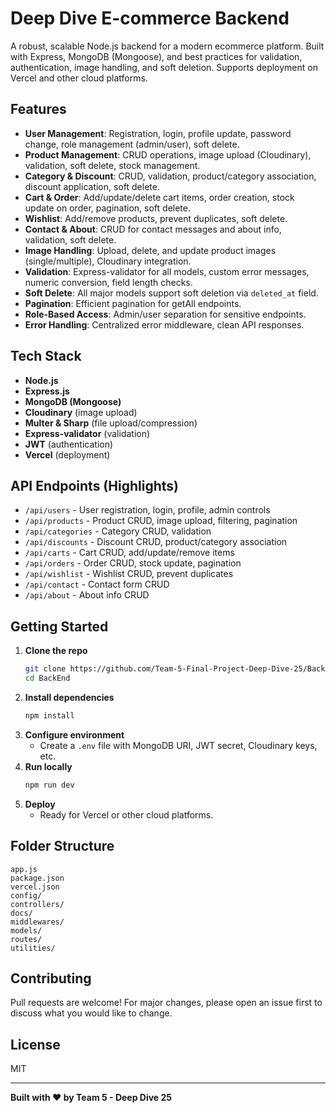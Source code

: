 # Deep Dive E-commerce Backend

A robust, scalable Node.js backend for a modern ecommerce platform. Built with Express, MongoDB (Mongoose), and best practices for validation, authentication, image handling, and soft deletion. Supports deployment on Vercel and other cloud platforms.

## Features

- **User Management**: Registration, login, profile update, password change, role management (admin/user), soft delete.
- **Product Management**: CRUD operations, image upload (Cloudinary), validation, soft delete, stock management.
- **Category & Discount**: CRUD, validation, product/category association, discount application, soft delete.
- **Cart & Order**: Add/update/delete cart items, order creation, stock update on order, pagination, soft delete.
- **Wishlist**: Add/remove products, prevent duplicates, soft delete.
- **Contact & About**: CRUD for contact messages and about info, validation, soft delete.
- **Image Handling**: Upload, delete, and update product images (single/multiple), Cloudinary integration.
- **Validation**: Express-validator for all models, custom error messages, numeric conversion, field length checks.
- **Soft Delete**: All major models support soft deletion via `deleted_at` field.
- **Pagination**: Efficient pagination for getAll endpoints.
- **Role-Based Access**: Admin/user separation for sensitive endpoints.
- **Error Handling**: Centralized error middleware, clean API responses.

## Tech Stack

- **Node.js**
- **Express.js**
- **MongoDB (Mongoose)**
- **Cloudinary** (image upload)
- **Multer & Sharp** (file upload/compression)
- **Express-validator** (validation)
- **JWT** (authentication)
- **Vercel** (deployment)

## API Endpoints (Highlights)

- `/api/users` - User registration, login, profile, admin controls
- `/api/products` - Product CRUD, image upload, filtering, pagination
- `/api/categories` - Category CRUD, validation
- `/api/discounts` - Discount CRUD, product/category association
- `/api/carts` - Cart CRUD, add/update/remove items
- `/api/orders` - Order CRUD, stock update, pagination
- `/api/wishlist` - Wishlist CRUD, prevent duplicates
- `/api/contact` - Contact form CRUD
- `/api/about` - About info CRUD

## Getting Started

1. **Clone the repo**
   ```bash
   git clone https://github.com/Team-5-Final-Project-Deep-Dive-25/BackEnd.git
   cd BackEnd
   ```
2. **Install dependencies**
   ```bash
   npm install
   ```
3. **Configure environment**
   - Create a `.env` file with MongoDB URI, JWT secret, Cloudinary keys, etc.
4. **Run locally**
   ```bash
   npm run dev
   ```
5. **Deploy**
   - Ready for Vercel or other cloud platforms.

## Folder Structure

```
app.js
package.json
vercel.json
config/
controllers/
docs/
middlewares/
models/
routes/
utilities/
```

## Contributing

Pull requests are welcome! For major changes, please open an issue first to discuss what you would like to change.

## License

MIT

---

**Built with ❤️ by Team 5 - Deep Dive 25**
